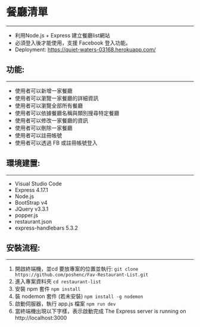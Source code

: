 # 餐廳清單
---
- 利用Node.js + Express 建立餐廳list網站
- 必須登入後才能使用，支援 Facebook 登入功能。
- Deployment: https://quiet-waters-03168.herokuapp.com/

## 功能:
---
- 使用者可以新增一家餐廳
- 使用者可以瀏覽一家餐廳的詳細資訊
- 使用者可以瀏覽全部所有餐廳
- 使用者可以依據餐廳名稱與類別搜尋特定餐廳
- 使用者可以修改一家餐廳的資訊
- 使用者可以刪除一家餐廳
- 使用者可以註冊帳號
- 使用者可以透過 FB 或註冊帳號登入

## 環境建置:
---
- Visual Studio Code
- Express 4.17.1
- Node.js
- BootStrap v4
- JQuery v3.3.1
- popper.js
- restaurant.json
- express-handlebars 5.3.2

## 安裝流程:
---
1. 開啟終端機，並cd 要放專案的位置並執行: `git clone https://github.com/poshenc/Fav-Restaurant-List.git`
2. 進入專案資料夾 `cd restaurant-list`
3. 安裝 npm 套件 `npm install`
4. 裝 nodemon 套件 (若未安裝) `npm install -g nodemon`
5. 啟動伺服器，執行 app.js 檔案 `npm run dev`
6. 當終端機出現以下字樣，表示啟動完成 The Express server is running on http://localhost:3000